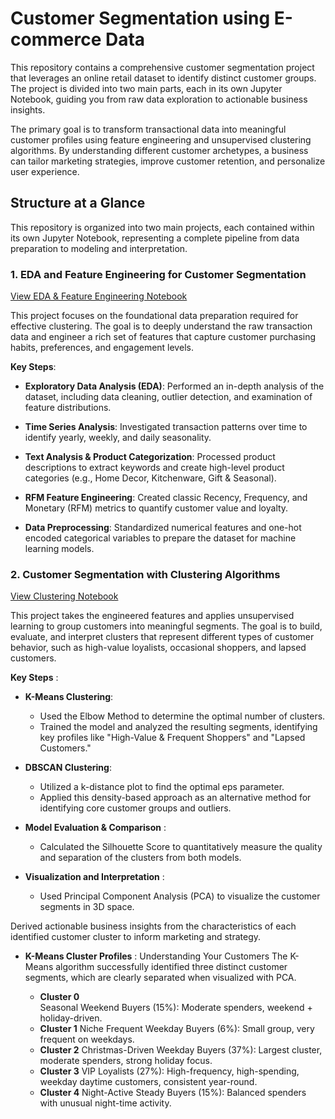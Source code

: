 # Customer Segmentation using E-commerce Data
This repository contains a comprehensive customer segmentation project that leverages an online retail dataset to identify distinct customer groups. The project is divided into two main parts, each in its own Jupyter Notebook, guiding you from raw data exploration to actionable business insights.

The primary goal is to transform transactional data into meaningful customer profiles using feature engineering and unsupervised clustering algorithms. By understanding different customer archetypes, a business can tailor marketing strategies, improve customer retention, and personalize user experience.

## Structure at a Glance
This repository is organized into two main projects, each contained within its own Jupyter Notebook, representing a complete pipeline from data preparation to modeling and interpretation.

### 1. EDA and Feature Engineering for Customer Segmentation

[View EDA & Feature Engineering Notebook](http:https://github.com/MinaGong/customer_segmentation/customer_segmentation_feature_engineering.ipynb)

This project focuses on the foundational data preparation required for effective clustering. The goal is to deeply understand the raw transaction data and engineer a rich set of features that capture customer purchasing habits, preferences, and engagement levels.

**Key Steps**:

* **Exploratory Data Analysis (EDA)**: Performed an in-depth analysis of the dataset, including data cleaning, outlier detection, and examination of feature distributions.

* **Time Series Analysis**: Investigated transaction patterns over time to identify yearly, weekly, and daily seasonality.

* **Text Analysis & Product Categorization**: Processed product descriptions to extract keywords and create high-level product categories (e.g., Home Decor, Kitchenware, Gift & Seasonal).

* **RFM Feature Engineering**: Created classic Recency, Frequency, and Monetary (RFM) metrics to quantify customer value and loyalty.

* **Data Preprocessing**: Standardized numerical features and one-hot encoded categorical variables to prepare the dataset for machine learning models.

### 2. Customer Segmentation with Clustering Algorithms

[View Clustering Notebook](http:https://github.com/MinaGong/customer_segmentation/customer_segmentation_clustering.ipynb)

This project takes the engineered features and applies unsupervised learning to group customers into meaningful segments. The goal is to build, evaluate, and interpret clusters that represent different types of customer behavior, such as high-value loyalists, occasional shoppers, and lapsed customers.

**Key Steps** :

* **K-Means Clustering**:

    * Used the Elbow Method to determine the optimal number of clusters.
    * Trained the model and analyzed the resulting segments, identifying key profiles like "High-Value & Frequent Shoppers" and "Lapsed Customers."

* **DBSCAN Clustering**:

    * Utilized a k-distance plot to find the optimal eps parameter.
    * Applied this density-based approach as an alternative method for identifying core customer groups and outliers.

* **Model Evaluation & Comparison** :

    * Calculated the Silhouette Score to quantitatively measure the quality and separation of the clusters from both models.

* **Visualization and Interpretation** :

    * Used Principal Component Analysis (PCA) to visualize the customer segments in 3D space.

Derived actionable business insights from the characteristics of each identified customer cluster to inform marketing and strategy.

* **K-Means Cluster Profiles** : Understanding Your Customers
The K-Means algorithm successfully identified three distinct customer segments, which are clearly separated when visualized with PCA. 

    * **Cluster 0** \
        Seasonal Weekend Buyers (15%): Moderate spenders, weekend + holiday-driven.
    * **Cluster 1** Niche Frequent Weekday Buyers (6%): Small group, very frequent on weekdays.
    * **Cluster 2** 
        Christmas-Driven Weekday Buyers (37%): Largest cluster, moderate spenders, strong holiday focus.
    * **Cluster 3** 
        VIP Loyalists (27%): High-frequency, high-spending, weekday daytime customers, consistent year-round.
    * **Cluster 4** 
        Night-Active Steady Buyers (15%): Balanced spenders with unusual night-time activity.
